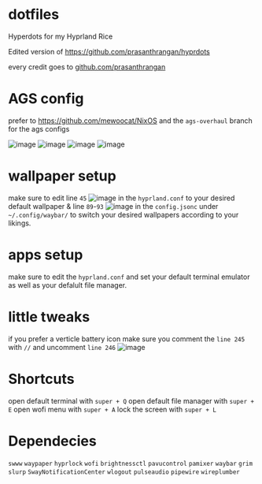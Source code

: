 # dotfiles
Hyperdots for my Hyprland Rice

Edited version of https://github.com/prasanthrangan/hyprdots

every credit goes to [github.com/prasanthrangan](https://github.com/prasanthrangan)
# AGS config
prefer to https://github.com/mewoocat/NixOS and the `ags-overhaul` branch for the ags configs

![image](https://github.com/user-attachments/assets/61a640ee-27f9-44c0-8a9a-11db9a003026)
![image](https://github.com/user-attachments/assets/cf15cc3e-f8bc-4c3c-9b67-d15aace8607a)
![image](https://github.com/user-attachments/assets/0d8cfd1d-312f-4f53-8c07-ed82cc19583f)
![image](https://github.com/user-attachments/assets/f2bf736d-ca19-4ad2-a091-fe782a6053d8)











# wallpaper setup
make sure to edit line `45` ![image](https://github.com/user-attachments/assets/3a620a41-d9fa-4ec4-a9b8-07c480be6b81)
in the `hyprland.conf` to your desired default wallpaper & line `89`-`93` ![image](https://github.com/user-attachments/assets/aedece50-13f2-4afa-a7ba-41c8f2474ee4)
in the `config.jsonc` under `~/.config/waybar/` to switch your desired wallpapers according to your likings.

# apps setup
make sure to edit the `hyprland.conf` and set your default terminal emulator as well as your defalult file manager.

# little tweaks
if you prefer a verticle battery icon make sure you comment the `line 245` with `//`
and uncomment `line 246` 
![image](https://github.com/user-attachments/assets/2657eefa-c620-4d37-9a81-d5c4560ad092)
 

# Shortcuts
open default terminal with `super + Q`
open default file manager with `super + E`
open wofi menu with `super + A`
lock the screen with `super + L`

# Dependecies
`swww`
`waypaper`
`hyprlock`
`wofi`
`brightnessctl`
`pavucontrol`
`pamixer`
`waybar`
`grim`
`slurp`
`SwayNotificationCenter`
`wlogout`
`pulseaudio`
`pipewire`
`wireplumber`


